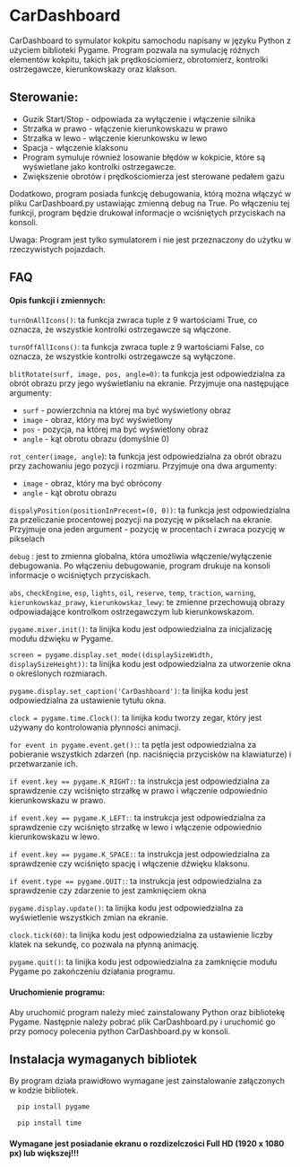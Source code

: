 
# CarDashboard

CarDashboard to symulator kokpitu samochodu napisany w języku Python z użyciem biblioteki Pygame. Program pozwala na symulację różnych elementów kokpitu, takich jak prędkościomierz, obrotomierz, kontrolki ostrzegawcze, kierunkowskazy oraz klakson.

## Sterowanie:
- Guzik Start/Stop - odpowiada za wyłączenie i włączenie silnika 
- Strzałka w prawo - włączenie kierunkowskazu w prawo
- Strzałka w lewo - włączenie kierunkowsku w lewo
- Spacja - włączenie klaksonu
- Program symuluje również losowanie błędów w kokpicie, które są wyświetlane jako kontrolki ostrzegawcze.
- Zwiększenie obrotów i prędkościomierza jest sterowane pedałem gazu

Dodatkowo, program posiada funkcję debugowania, którą można włączyć w pliku CarDashboard.py ustawiając zmienną debug na True. Po włączeniu tej funkcji, program będzie drukował informacje o wciśniętych przyciskach na konsoli.

Uwaga: Program jest tylko symulatorem i nie jest przeznaczony do użytku w rzeczywistych pojazdach.


## FAQ
#### Opis funkcji i zmiennych:

`turnOnAllIcons()`: ta funkcja zwraca tuple z 9 wartościami True, co oznacza, że wszystkie kontrolki ostrzegawcze są włączone.

`turnOffAllIcons()`: ta funkcja zwraca tuple z 9 wartościami False, co oznacza, że wszystkie kontrolki ostrzegawcze są wyłączone.

`blitRotate(surf, image, pos, angle=0)`: ta funkcja jest odpowiedzialna za obrót obrazu przy jego wyświetlaniu na ekranie. Przyjmuje ona następujące argumenty:

- `surf` - powierzchnia na której ma być wyświetlony obraz
- `image` - obraz, który ma być wyświetlony
- `pos` - pozycja, na której ma być wyświetlony obraz
- `angle` - kąt obrotu obrazu (domyślnie 0)

`rot_center(image, angle`): ta funkcja jest odpowiedzialna za obrót obrazu przy zachowaniu jego pozycji i rozmiaru. Przyjmuje ona dwa argumenty:

- `image` - obraz, który ma być obrócony
- `angle` - kąt obrotu obrazu

`dispalyPosition(positionInPrecent=(0, 0))`: ta funkcja jest odpowiedzialna za przeliczanie procentowej pozycji na pozycję w pikselach na ekranie. Przyjmuje ona jeden argument - pozycję w procentach i zwraca pozycję w pikselach

`debug` : jest to zmienna globalna, która umożliwia włączenie/wyłączenie debugowania. Po włączeniu debugowanie, program drukuje na konsoli informacje o wciśniętych przyciskach.

`abs`, `checkEngine`, `esp`, `lights`, `oil`, `reserve`, `temp`, `traction`, `warning`, `kierunkowskaz_prawy`, `kierunkowskaz_lewy`: te zmienne przechowują obrazy odpowiadające kontrolkom ostrzegawczym lub kierunkowskazom.

`pygame.mixer.init()`: ta linijka kodu jest odpowiedzialna za inicjalizację modułu dźwięku w Pygame.

`screen = pygame.display.set_mode((displaySizeWidth, displaySizeHeight))`: ta linijka kodu jest odpowiedzialna za utworzenie okna o określonych rozmiarach.

`pygame.display.set_caption('CarDashboard')`: ta linijka kodu jest odpowiedzialna za ustawienie tytułu okna.

`clock = pygame.time.Clock()`: ta linijka kodu tworzy zegar, który jest używany do kontrolowania płynności animacji.

`for event in pygame.event.get():`: ta pętla jest odpowiedzialna za pobieranie wszystkich zdarzeń (np. naciśnięcia przycisków na klawiaturze) i przetwarzanie ich.

`if event.key == pygame.K_RIGHT:`: ta instrukcja jest odpowiedzialna za sprawdzenie czy wciśnięto strzałkę w prawo i włączenie odpowiednio kierunkowskazu w prawo.

`if event.key == pygame.K_LEFT:`: ta instrukcja jest odpowiedzialna za sprawdzenie czy wciśnięto strzałkę w lewo i włączenie odpowiednio kierunkowskazu w lewo.

`if event.key == pygame.K_SPACE:`: ta instrukcja jest odpowiedzialna za sprawdzenie czy wciśnięto spację i włączenie dźwięku klaksonu.

`if event.type == pygame.QUIT:`: ta instrukcja jest odpowiedzialna za sprawdzenie czy zdarzenie to jest zamknięciem okna

`pygame.display.update()`: ta linijka kodu jest odpowiedzialna za wyświetlenie wszystkich zmian na ekranie.

`clock.tick(60)`: ta linijka kodu jest odpowiedzialna za ustawienie liczby klatek na sekundę, co pozwala na płynną animację.

`pygame.quit()`: ta linijka kodu jest odpowiedzialna za zamknięcie modułu Pygame po zakończeniu działania programu.

#### Uruchomienie programu:

Aby uruchomić program należy mieć zainstalowany Python oraz bibliotekę Pygame. Następnie należy pobrać plik CarDashboard.py i uruchomić go przy pomocy polecenia python CarDashboard.py w konsoli.




## Instalacja wymaganych bibliotek

By program działa prawidłowo wymagane jest zainstalowanie załączonych w kodzie bibliotek.



```bash
  pip install pygame

  pip install time
```
    
#### Wymagane jest posiadanie ekranu o rozdizelczości Full HD (1920 x 1080 px) lub większej!!!
